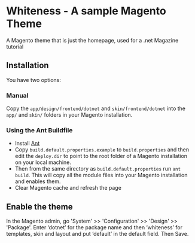 # Whiteness - A sample Magento Theme

A Magento theme that is just the homepage, used for a .net Magazine tutorial

## Installation

You have two options:

### Manual

Copy the <code>app/design/frontend/dotnet</code> and <code>skin/frontend/dotnet</code> into the <code>app/</code> and <code>skin/</code> folders in your Magento installation.

### Using the Ant Buildfile

* Install [Ant](http://ant.apache.org/manual/install.html)
* Copy <code>build.default.properties.example</code> to <code>build.properties</code> and then edit the <code>deploy.dir</code> to point to the root folder of a  Magento installation on your local machine.
* Then from the same directory as <code>build.default.properties</code> run <code>ant build</code>. This will copy all the module files into your Magento installation and enables them.
* Clear Magento cache and refresh the page

## Enable the theme

In the Magento admin, go 'System' >> 'Configuration' >> 'Design' >> 'Package'. Enter ‘dotnet’ for the package name and then ‘whiteness’ for templates, skin and layout and put ‘default’ in the default field. Then Save.